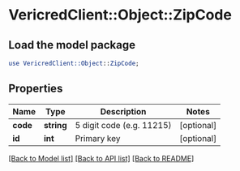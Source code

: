 # VericredClient::Object::ZipCode

## Load the model package
```perl
use VericredClient::Object::ZipCode;
```

## Properties
Name | Type | Description | Notes
------------ | ------------- | ------------- | -------------
**code** | **string** | 5 digit code (e.g. 11215) | [optional] 
**id** | **int** | Primary key | [optional] 

[[Back to Model list]](../README.md#documentation-for-models) [[Back to API list]](../README.md#documentation-for-api-endpoints) [[Back to README]](../README.md)


